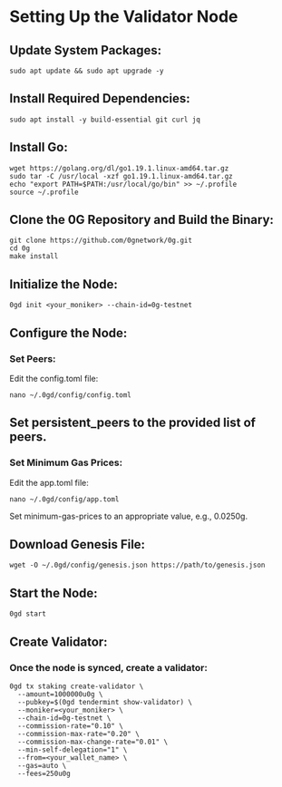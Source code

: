 # Setting Up the Validator Node
## Update System Packages:

```
sudo apt update && sudo apt upgrade -y
```
## Install Required Dependencies:

```
sudo apt install -y build-essential git curl jq
```

## Install Go:

```
wget https://golang.org/dl/go1.19.1.linux-amd64.tar.gz
sudo tar -C /usr/local -xzf go1.19.1.linux-amd64.tar.gz
echo "export PATH=$PATH:/usr/local/go/bin" >> ~/.profile
source ~/.profile
```


## Clone the 0G Repository and Build the Binary:

```
git clone https://github.com/0gnetwork/0g.git
cd 0g
make install
```

## Initialize the Node:

```
0gd init <your_moniker> --chain-id=0g-testnet
```

## Configure the Node:

### Set Peers:

Edit the config.toml file:

```
nano ~/.0gd/config/config.toml
```

## Set persistent_peers to the provided list of peers.

### Set Minimum Gas Prices:

Edit the app.toml file:

```
nano ~/.0gd/config/app.toml
```

Set minimum-gas-prices to an appropriate value, e.g., 0.0250g.

## Download Genesis File:

```
wget -O ~/.0gd/config/genesis.json https://path/to/genesis.json
```

## Start the Node:

```
0gd start
```

## Create Validator:

### Once the node is synced, create a validator:

```
0gd tx staking create-validator \
  --amount=1000000u0g \
  --pubkey=$(0gd tendermint show-validator) \
  --moniker=<your_moniker> \
  --chain-id=0g-testnet \
  --commission-rate="0.10" \
  --commission-max-rate="0.20" \
  --commission-max-change-rate="0.01" \
  --min-self-delegation="1" \
  --from=<your_wallet_name> \
  --gas=auto \
  --fees=250u0g
```

